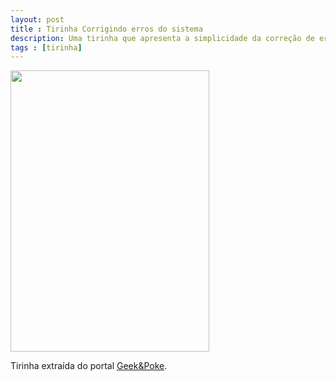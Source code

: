 ```yaml
---
layout: post
title : Tirinha Corrigindo erros do sistema
description: Uma tirinha que apresenta a simplicidade da correção de erros
tags : [tirinha]
---
```


<a class="thumbnail" href="{{ site.url }}/img/posts/tirinha-corrigindo-erros-do-sistema.jpg">
  <img src="{{ site.url }}/img/posts/tirinha-corrigindo-erros-do-sistema-thumbnail.jpg" height="450" width="318">
</a>

Tirinha extraída do portal [Geek&Poke][].

[Geek&Poke]: http://geek-and-poke.com/geekandpoke/2013/8/13/coders-part-213